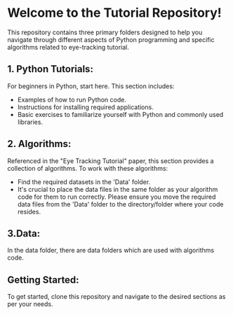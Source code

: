 
# Welcome to the Tutorial Repository!

This repository contains three primary folders designed to help you navigate through different aspects of Python programming and specific algorithms related to eye-tracking tutorial.

## 1. Python Tutorials:

For beginners in Python, start here. This section includes:
- Examples of how to run Python code.
- Instructions for installing required applications.
- Basic exercises to familiarize yourself with Python and commonly used libraries.

## 2. Algorithms:

Referenced in the "Eye Tracking Tutorial" paper, this section provides a collection of algorithms. To work with these algorithms:
- Find the required datasets in the 'Data' folder.
- It's crucial to place the data files in the same folder as your algorithm code for them to run correctly. Please ensure you move the required data files from the 'Data' folder to the directory/folder where your code resides.

## 3.Data:
In the data folder, there are data folders which are used with algorithms code. 

## Getting Started:

To get started, clone this repository and navigate to the desired sections as per your needs. 
